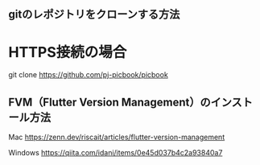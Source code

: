 

## gitのレポジトリをクローンする方法

# HTTPS接続の場合
git clone https://github.com/pj-picbook/picbook

## FVM（Flutter Version Management）のインストール方法

Mac
https://zenn.dev/riscait/articles/flutter-version-management

Windows
https://qiita.com/idani/items/0e45d037b4c2a93840a7


